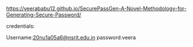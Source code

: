 https://veerababu12.github.io/SecurePassGen-A-Novel-Methodology-for-Generating-Secure-Password/

credentials: 

Username:20nu1a05a6@nsrit.edu.in
password:veera
